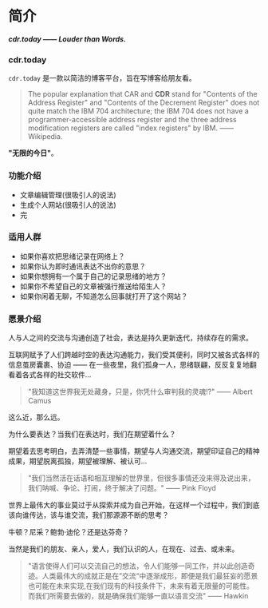 # 简介

___cdr.today —— Louder than Words.___

### cdr.today

`cdr.today` 是一款以简洁的博客平台，旨在写博客给朋友看。

> The popular explanation that CAR and __CDR__ stand for "Contents of the Address Register" and "Contents of the Decrement Register" does not quite match the IBM 704 architecture; the IBM 704 does not have a programmer-accessible address register and the three address modification registers are called "index registers" by IBM. —— Wikipedia.

__"无限的今日"__。


### 功能介绍
+ 文章编辑管理(很吸引人的说法)
+ 生成个人网站(很吸引人的说法)
+ 完



### 适用人群

+ 如果你喜欢把思绪记录在网络上？
+ 如果你认为即时通讯表达不出你的意思？
+ 如果你想拥有一个属于自己的记录思绪的地方？
+ 如果你不希望自己的文章被强行推送给陌生人？
+ 如果你闲着无聊，不知道怎么回事就打开了这个网站？


### 愿景介绍

人与人之间的交流与沟通创造了社会，表达是持久更新迭代，持续存在的需求。

互联网赋予了人们跨越时空的表达沟通能力，我们受其便利，同时又被各式各样的信息茧房囊裹、协迫 —— 在一些夜里，我们孤身一人，思绪联翩，反反复复地翻看着各式各样的社交软件...

> "我知道这世界我无处藏身，只是，你凭什么审判我的灵魂!?" —— Albert Camus

这么近，那么远。

为什么要表达？当我们在表达时，我们在期望着什么？

期望着去思考明白，去弄清楚一些事情，期望与人沟通交流，期望印证自己的精神成果，期望脱离孤独，期望被理解、被认可...

> "我们当然活在话语和相互理解的世界里，但很多事情还没来得及说出来，我们呐喊、争论、打闹，终于解决了问题。" —— Pink Floyd

世界上最伟大的事业莫过于从探索并成为自己开始，在这样一个过程中，我们到底该向谁传达，该与谁交流，我们那源源不断的思考？

牛顿？尼采？鲍勃·迪伦？还是达芬奇？

当然是我们的朋友、亲人，爱人，我们认识的人，在现在、过去、或未来。

> "语言使得人们可以交流自己的想法，令人们能够一同工作，并以此创造奇迹。人类最伟大的成就正是在”交流“中逐渐成形，即便是我们最狂妄的愿景也可能在未来实现,在我们现有的科技条件下，未来有着无限量的可能性。而我们所需要去做的，就是确保我们能够一直以语言交流" —— Hawkin

